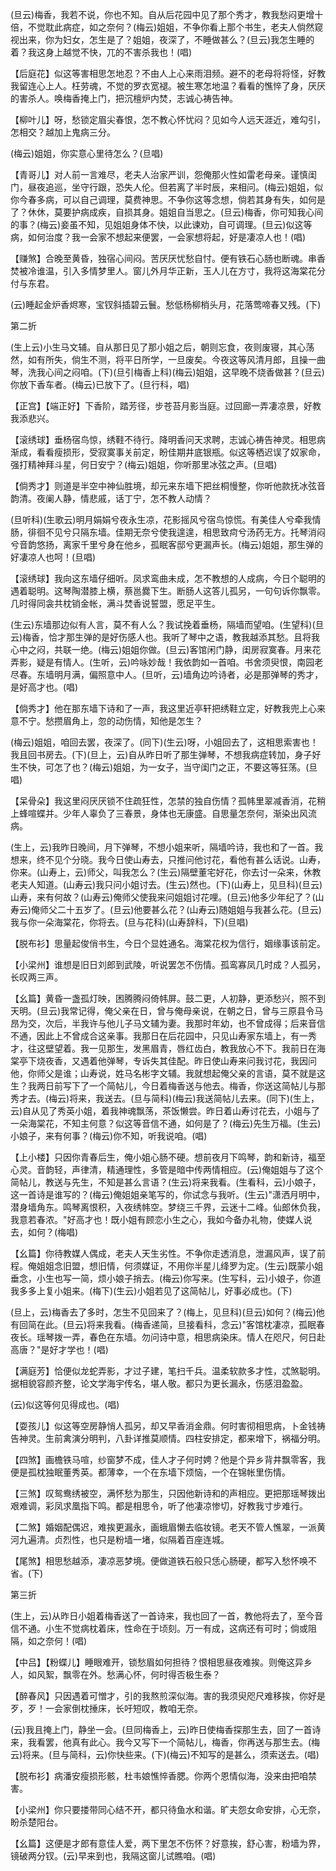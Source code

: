 <!-- { "loadSidebar": true } -->
(旦云)梅香，我若不说，你也不知。自从后花园中见了那个秀才，教我愁闷更增十倍，不觉耽此病症，如之奈何？(梅云)姐姐，不争你看上那个书生，老夫人倘然窥视出来，你为妇女，怎生是了？姐姐，夜深了，不睡做甚么？(旦云)我怎生睡的着？我这身上越觉不快，兀的不害杀我也！(唱)

【后庭花】似这等害相思怎地忍？不由人上心来雨泪频。避不的老母将将怪，好教我留连心上人。枉劳魂，不觉的罗衣宽褪。被生寒怎地温？看看的憔悴了身，厌厌的害杀人。唤梅香掩上门，把沉檀炉内焚，志诚心祷告神。

【柳叶儿】呀，愁锁定眉尖春恨，怎不教心怀忧闷？见如今人远天涯近，难勾引，怎相交？越加上鬼病三分。

(梅云)姐姐，你实意心里待怎么？(旦唱)

【青哥儿】对人前一言难尽，老夫人治家严训，怨俺那火性如雷老母亲。谨慎闺门，昼夜追巡，坐守行跟，恐失人伦。但若离了半时辰，来相问。(梅云)姐姐，似你今春多病，可以自己调理，莫费神思。不争你这等念想，倘若其身有失，如何是了？休休，莫要护病成疾，自损其身。姐姐自当思之。(旦云)梅香，你可知我心间的事？(梅云)妾虽不知，见姐姐身体不快，以此谏劝，自可调理。(旦云)似这等病，如何治度？我一会家不想起来便罢，一会家想将起，好是凄凉人也！(唱)

【赚煞】合晚至黄昏，独宿心间闷。苦厌厌忧愁自忖。便有铁石心肠也断魂。串香焚被冷谁温，引入多情梦里人。窗儿外月华正新，玉人儿在方寸，我将这海棠花分付与东君。

(云)睡起金炉香烬寒，宝钗斜插碧云鬟。愁低杨柳梢头月，花落莺啼春又残。(下)

第二折

(生上云)小生马文辅。自从那日见了那小姐之后，朝则忘食，夜则废寝，其心荡然，如有所失，倘生不测，将平日所学，一旦废矣。今夜这等风清月郎，且操一曲琴，洗我心间之闷咱。(下)(旦引梅香上科)(梅云)姐姐，这早晚不烧香做甚？(旦云)你放下香车者。(梅云)已放下了。(旦行科，唱)

【正宫】【端正好】下香阶，踏芳径，步苍苔月影当庭。过回廊一弄凄凉景，好教我添悲兴。

【滚绣球】垂杨宿鸟惊，绣鞋不待行。降明香问天求聘，志诚心祷告神灵。相思病渐成，看看瘦损形，受寂寞事关前定，盼佳期井底银瓶。似这等栖迟误了奴家命，强打精神拜斗星，何日安宁？(梅云)姐姐，你听那里冰弦之声。(旦唱)

【倘秀才】则道是半空中神仙胜境，却元来东墙下把丝桐慢整，你听他款抚冰弦音韵清。夜阑人静，情悲戚，话丁宁，怎不教人动情？

(旦听科)(生歌云)明月娟娟兮夜永生凉，花影摇风兮宿鸟惊慌。有美佳人兮牵我情肠，徘徊不见兮只隔东墙。佳期无奈兮使我遑遑，相思致疴兮汤药无方。托琴消闷兮音韵悠扬，离家千里兮身在他乡，孤眠客邸兮更漏声长。(梅云)姐姐，那生弹的好凄凉人也呵！(旦唱)

【滚绣球】我向这东墙仔细听。凤求鸾曲未成，怎不教想的人成病，今日个聪明的遇着聪明。这琴陶潜膝上横，蔡邕爨下生。断肠人这答儿孤另，一句句诉你飘零。几时得同衾共枕销金帐，满斗焚香说誓盟，愿足平生。

(生云)东墙那边似有人言，莫不有人么？我试挽着垂杨，隔墙而望咱。(生望科)(旦云)梅香，恰才那生弹的是好伤感人也。我听了琴中之语，教我越添其愁。且将我心中之闷，共联一绝。(梅云)姐姐你做。(旦云)客馆闲门静，闺房寂寞春。月来花弄影，疑是有情人。(生听，云)吟咏妙哉！我依韵如一首咱。书舍须臾恨，南园老尽春。东墙明月满，偏照意中人。(旦听，云)墙角边吟诗者，必是那弹琴的秀才，是好高才也。(唱)

【倘秀才】他在那东墙下诗和了一声，我这里近亭轩把绣鞋立定，好教我兜上心来意不宁。愁攒眉角上，忽的动伤情，知他是怎生？

(梅云)姐姐，咱回去罢，夜深了。(同下)(生云)呀，小姐回去了，这相思索害也！我且回书房去。(下)(旦上，云)自从昨日听了那生弹琴，不想我病症转加，身子好生不快，可怎了也？(梅云)姐姐，为一女子，当守闺门之正，不要这等狂荡。(旦唱)

【呆骨朵】我这里闷厌厌锁不住疏狂性，怎禁的独自伤情？孤帏里翠减香消，花稍上蜂喧蝶并。少年人辜负了三春景，身体也无康盛。自思量怎奈何，渐染出风流病。

(生上，云)我昨日晚间，月下弹琴，不想小姐来听，隔墙吟诗，我也和了一首。我想来，终不见个分晓。我今日使山寿去，只推问他讨花，看他有甚么话说。山寿，你来。(山寿上，云)师父，叫我怎么？(生云)隔壁董宅好花，你去讨一朵来，休教老夫人知道。(山寿云)我只问小姐讨去。(生云)然也。(下)(山寿上，见旦科)(旦云)山寿，来有何故？(山寿云)俺师父使我来问姐姐讨花哩。(旦云)他多少年纪了？(山寿云)俺师父二十五岁了。(旦云)他要甚么花？(山寿云)随姐姐与我甚么花。(旦云)我与你一朵海棠花，你将去。(旦与花科)(山寿辞科，下)(旦唱)

【脱布衫】思量起俊俏书生，今日个显姓通名。海棠花权为信行，姻缘事该前定。

【小梁州】谁想是旧日刘郎到武陵，听说罢怎不伤情。孤鸾寡凤几时成？人孤另，长叹两三声。

【幺篇】黄昏一盏孤灯映，困腾腾闷倚帏屏。鼓二更，人初静，更添愁兴，照不到天明。(旦云)我常记得，俺父亲在日，曾与俺母亲说，在朝之日，曾与三原县令马昂为交，次后，半我许与他儿子马文辅为妻。我那时年幼，也不曾成得；后来音信不通，因此上不曾成合这亲事。我那日在后花园中，只见山寿家东墙上，有一秀才，往这壁望着。我一见那生，发黑眉青，唇红齿白，教我放心不下。我前日在海棠亭下烧夜香，又遇着他弹琴，专诉失其佳配。昨日使山寿来问我讨花，我因问他，你师父是谁；山寿说，姓马名彬字文辅。我就想起俺父亲的言语，莫不就是这生？我两日前写下了一个简帖儿，今日着梅香送与他去。梅香，你送这简帖儿与那秀才去。(梅云)将来，我送去。(旦与简科)(梅云)我送简帖儿去来。(同下)(生上，云)自从见了秀英小姐，着我神魂飘荡，茶饭懒尝。昨日着山寿讨花去，小姐与了一朵海棠花，不知主何意？似这等音信不通，如何是了？(梅云)先生万福。(生云)小娘子，来有何事？(梅云)你不知，听我说咱。(唱)

【上小楼】只因你青春后生，俺小姐心肠不硬。想前夜月下鸣琴，韵和新诗，福至心灵。音韵轻，声律清，精通理性，多管是暗中传两情相应。(云)俺姐姐与了这个简帖儿，教送与先生，不知是甚么言语？(生云)将来我看。(生看科，云)小娘子，这一首诗是谁写的？(梅云)俺姐姐亲笔写的，你试念与我听。(生云)"潇洒月明中，潜身墙角东。鸣琴离恨积，入夜绣帏空。梦绕三千界，云迷十二峰。仙郎休负我，我意若春浓。"好高才也！既小姐有顾恋小生之心，我如今备办礼物，使媒人说去，如何？(梅唱)

【幺篇】你待教媒人偶成，老夫人天生劣性。不争你走透消息，泄漏风声，误了前程。俺姐姐念旧盟，想旧情，何须媒证，不用你半星儿绛罗为定。(生云)既蒙小姐垂念，小生也写一简，烦小娘子捎去。(梅云)你写来。(生写科，云)小娘子，你道我多多上复小姐来。(梅下)(生云)小姐若见了这简帖儿，好事必成也。(下)

(旦上，云)梅香去了多时，怎生不见回来了？(梅上，见旦科)(旦云)如何？(梅云)他有回简在此。(旦云)将来我看。(梅香递简，旦接看科，念云)"客馆枕凄凉，孤眠春夜长。瑶琴拨一弄，春色在东墙。勿问诗中意，相思病染床。情人在咫尺，何日赴高唐？"是好才学也！(唱)

【满庭芳】恰便似龙蛇弄影，才过子建，笔扫千兵。温柔软款多才性，忒煞聪明。据相貌容颜齐整，论文学海宇传名，堪人敬。都只为更长漏永，伤感泪盈盈。

(云)似这等何见得成也。(唱)

【耍孩儿】似这等空房静悄人孤另，却又早香消金鼎。何时害彻相思病，卜金钱祷告神灵。生前禽演分明判，八卦详推莫顺情。四柱安排定，都来增下，祸福分明。

【四煞】画檐铁马喧，纱窗梦不成，佳人才子何时娉？他是个异乡背井飘零客，我便是孤枕独眠董秀英。都薄幸，一个在东墙下烦恼，一个在锦帐里伤情。

【三煞】叹鸳鸯绣被空，满怀愁为那生，只因他新诗和的声相应。更把那瑶琴拨出艰难调，彩凤求凰指下鸣。都是相思令，听了他凄凉惨切，好教我寸步难行。

【二煞】婚姻配偶迟，难挨更漏永，画蛾眉懒去临妆镜。老天不管人憔翠，一派黄河九遍清。贞烈性，也只是粉墙一堵，似隔着百座连城。

【尾煞】相思愁越添，凄凉恶梦境。便做道铁石般只恁心肠硬，都写入愁怀唤不省。(下)

第三折

(生上，云)从昨日小姐着梅香送了一首诗来，我也回了一首，教他将去了，至今音信不通。小生不觉病枕着床，性命在于顷刻。万一有成，这病还有可时；倘或阻隔，如之奈何！(唱)

【中吕】【粉蝶儿】睡眼难开，锁愁眉如何担待？恨相思昼夜难挨。则俺这异乡人，如风絮，飘零在外。愁满心怀，何时得否极生泰？

【醉春风】只因遇着可憎才，引的我熬煎深似海。害的我须臾咫尺难移挨，你好是歹，歹！一会家倒枕捶床，长吁短叹，教咱无奈。

(云)我且掩上门，静坐一会。(旦同梅香上，云)昨日使梅香探那生去，回了一首诗来，我看罢，他真有此心。我今又写下一个简帖儿，梅香，你再送与那生去。(梅云)将来。(旦与简科，云)你快些来。(下)(梅云)不知写的是甚么，须索送去。(唱)

【脱布衫】病潘安瘦损形骸，杜韦娘憔悴香腮。你两个恩情似海，没来由把咱禁害。

【小梁州】你只要搂带同心结不开，都只待鱼水和谐。旷夫怨女命安排，心无奈，盼杀楚阳台。

【幺篇】这便是才郎有意佳人爱，两下里怎不伤怀？好意挨，舒心害，粉墙为界，镜破两分钗。(云)早来到也，我隔这窗儿试瞧咱。(唱)

